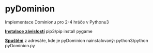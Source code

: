 <h1>pyDominion</h1>
<p>
Implementace Dominionu pro 2-4 hráče v Pythonu3
<p>
<b><u>Instalace závislostí</u></b>
pip3/pip install pygame
</p>
<p>
<b><u>Spuštění</u></b>
z adresáře, kde je pyDominion nainstalovaný: python3/python pyDominion.py
</p>

